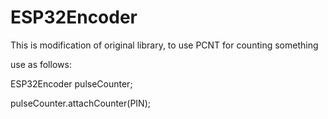 # ESP32Encoder

This is modification of original library, to use PCNT for counting something

use as follows:

ESP32Encoder pulseCounter;

pulseCounter.attachCounter(PIN);
